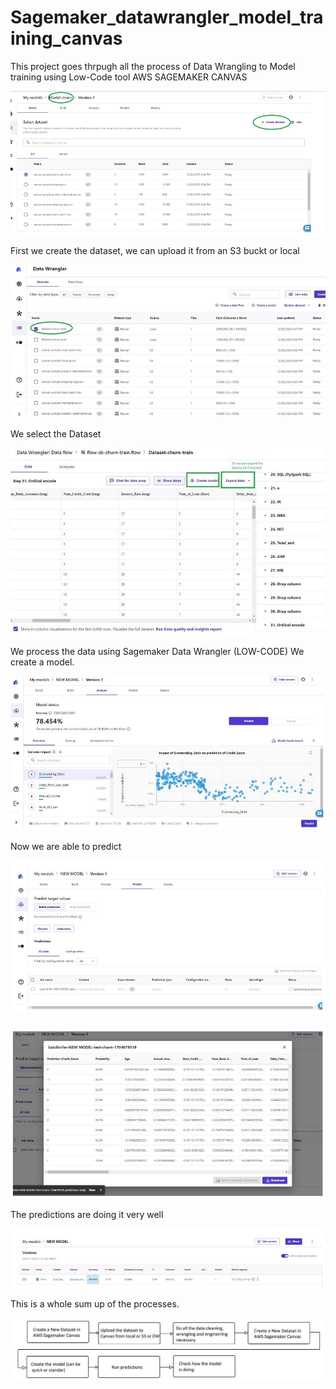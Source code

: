 # Sagemaker_datawrangler_model_training_canvas

This project goes thrpugh all the process of Data Wrangling to Model training using Low-Code tool AWS SAGEMAKER CANVAS

![Alt text](images_1/1.PNG)

First we create the dataset, we can upload it from an S3 buckt or local

![Alt text](images_1/2.JPG)

We select the Dataset

![Alt text](images_1/3.JPG)

We process the data using Sagemaker Data Wrangler (LOW-CODE)
We create a model.

![Alt text](images_1/4.JPG)

Now we are able to predict

![Alt text](images_1/5.JPG)


![Alt text](images_1/6.JPG)

The predictions are doing it very well

![Alt text](images_1/7.JPG)

This is a whole sum up of the processes.

![Alt text](images_1/8.JPG)


